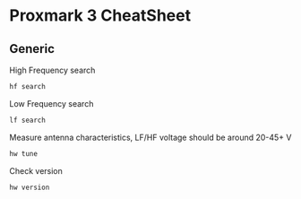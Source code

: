 # Proxmark 3 CheatSheet

## Generic

High Frequency search

```bash
hf search
```

Low Frequency search

```bash
lf search
```

Measure antenna characteristics, LF/HF voltage should be around 20-45+ V

```bash
hw tune
```

Check version

```bash
hw version
```